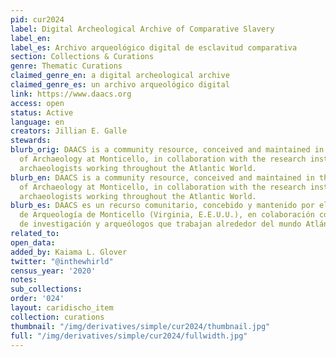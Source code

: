 ```yaml
---
pid: cur2024
label: Digital Archeological Archive of Comparative Slavery
label_en:
label_es: Archivo arqueológico digital de esclavitud comparativa
section: Collections & Curations
genre: Thematic Curations
claimed_genre_en: a digital archeological archive
claimed_genre_es: un archivo arqueológico digital
link: https://www.daacs.org
access: open
status: Active
language: en
creators: Jillian E. Galle
stewards:
blurb_orig: DAACS is a community resource, conceived and maintained in the Department
  of Archaeology at Monticello, in collaboration with the research institutions and
  archaeologists working throughout the Atlantic World.
blurb_en: DAACS is a community resource, conceived and maintained in the Department
  of Archaeology at Monticello, in collaboration with the research institutions and
  archaeologists working throughout the Atlantic World.
blurb_es: DAACS es un recurso comunitario, concebido y mantenido por el Departamento
  de Arqueología de Monticello (Virginia, E.E.U.U.), en colaboración con instituciones
  de investigación y arqueólogos que trabajan alrededor del mundo Atlántico.
related_to:
open_data:
added_by: Kaiama L. Glover
twitter: "@inthewhirld"
census_year: '2020'
notes:
sub_collections:
order: '024'
layout: caridischo_item
collection: curations
thumbnail: "/img/derivatives/simple/cur2024/thumbnail.jpg"
full: "/img/derivatives/simple/cur2024/fullwidth.jpg"
---
```

